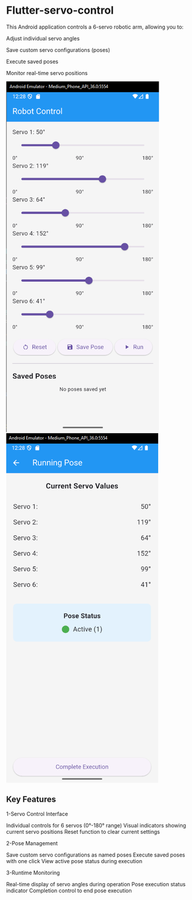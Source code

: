 # Flutter-servo-control
This Android application controls a 6-servo robotic arm, allowing you to:

Adjust individual servo angles

Save custom servo configurations (poses)

Execute saved poses

Monitor real-time servo positions

![Flutter-servo-control](HS.png)
![Flutter-servo-control](RS.png)

## Key Features
1-Servo Control Interface

Individual controls for 6 servos (0°-180° range)
Visual indicators showing current servo positions
Reset function to clear current settings

2-Pose Management

Save custom servo configurations as named poses
Execute saved poses with one click
View active pose status during execution

3-Runtime Monitoring

Real-time display of servo angles during operation
Pose execution status indicator
Completion control to end pose execution
